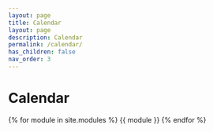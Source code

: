```yaml
---
layout: page
title: Calendar
layout: page
description: Calendar
permalink: /calendar/
has_children: false
nav_order: 3
---
```


# Calendar

{% for module in site.modules %}
{{ module }}
{% endfor %}
